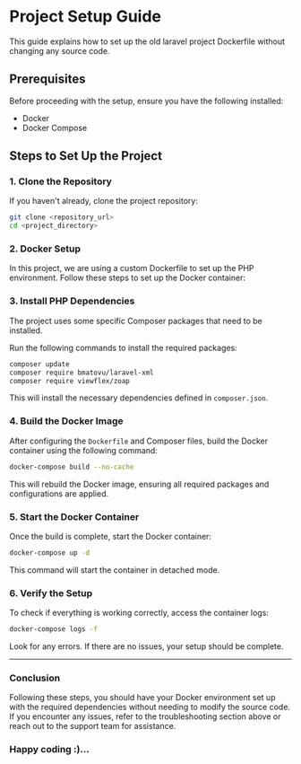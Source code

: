 # Project Setup Guide

This guide explains how to set up the old laravel project Dockerfile without changing any source code.

## Prerequisites

Before proceeding with the setup, ensure you have the following installed:

- Docker
- Docker Compose

## Steps to Set Up the Project

### 1. Clone the Repository

If you haven't already, clone the project repository:

```bash
git clone <repository_url>
cd <project_directory>
```

### 2. Docker Setup

In this project, we are using a custom Dockerfile to set up the PHP environment. Follow these steps to set up the Docker container:

### 3. Install PHP Dependencies

The project uses some specific Composer packages that need to be installed.

Run the following commands to install the required packages:

```bash
composer update
composer require bmatovu/laravel-xml
composer require viewflex/zoap
```

This will install the necessary dependencies defined in `composer.json`.

### 4. Build the Docker Image

After configuring the `Dockerfile` and Composer files, build the Docker container using the following command:

```bash
docker-compose build --no-cache
```

This will rebuild the Docker image, ensuring all required packages and configurations are applied.

### 5. Start the Docker Container

Once the build is complete, start the Docker container:

```bash
docker-compose up -d
```

This command will start the container in detached mode.

### 6. Verify the Setup

To check if everything is working correctly, access the container logs:

```bash
docker-compose logs -f
```

Look for any errors. If there are no issues, your setup should be complete.

---

### Conclusion

Following these steps, you should have your Docker environment set up with the required dependencies without needing to modify the source code. If you encounter any issues, refer to the troubleshooting section above or reach out to the support team for assistance.

### Happy coding :)...
